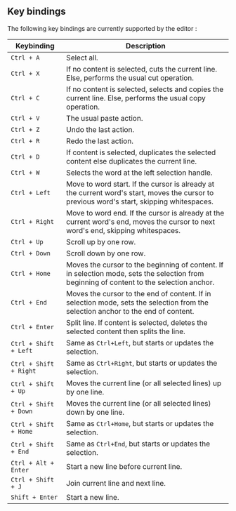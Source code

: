 ## Key bindings

The following key bindings are currently supported by the editor :

| Keybinding             | Description                                                                                                                                |
| ---------------------- | ------------------------------------------------------------------------------------------------------------------------------------------ |
| `Ctrl + A`             | Select all.                                                                                                                                |
| `Ctrl + X`             | If no content is selected, cuts the current line. Else, performs the usual cut operation.                                                  |
| `Ctrl + C`             | If no content is selected, selects and copies the current line. Else, performs the usual copy operation.                                   |
| `Ctrl + V`             | The usual paste action.                                                                                                                    |
| `Ctrl + Z`             | Undo the last action.                                                                                                                      |
| `Ctrl + R`             | Redo the last action.                                                                                                                      |
| `Ctrl + D`             | If content is selected, duplicates the selected content else duplicates the current line.                                                  |
| `Ctrl + W`             | Selects the word at the left selection handle.                                                                                             |
| `Ctrl + Left`          | Move to word start. If the cursor is already at the current word's start, moves the cursor to previous word's start, skipping whitespaces. |
| `Ctrl + Right`         | Move to word end. If the cursor is already at the current word's end, moves the cursor to next word's end, skipping whitespaces.           |
| `Ctrl + Up`            | Scroll up by one row.                                                                                                                      |
| `Ctrl + Down`          | Scroll down by one row.                                                                                                                    |
| `Ctrl + Home`          | Moves the cursor to the beginning of content. If in selection mode, sets the selection from beginning of content to the selection anchor.  |
| `Ctrl + End`           | Moves the cursor to the end of content. If in selection mode, sets the selection from the selection anchor to the end of content.          |
| `Ctrl + Enter`         | Split line. If content is selected, deletes the selected content then splits the line.                                                     |
| `Ctrl + Shift + Left`  | Same as `Ctrl+Left`, but starts or updates the selection.                                                                                  |
| `Ctrl + Shift + Right` | Same as `Ctrl+Right`, but starts or updates the selection.                                                                                 |
| `Ctrl + Shift + Up`    | Moves the current line (or all selected lines) up by one line.                                                                             |
| `Ctrl + Shift + Down`  | Moves the current line (or all selected lines) down by one line.                                                                           |
| `Ctrl + Shift + Home`  | Same as `Ctrl+Home`, but starts or updates the selection.                                                                                  |
| `Ctrl + Shift + End`   | Same as `Ctrl+End`, but starts or updates the selection.                                                                                   |
| `Ctrl + Alt + Enter`   | Start a new line before current line.                                                                                                      |
| `Ctrl + Shift + J`     | Join current line and next line.                                                                                                           |
| `Shift + Enter`        | Start a new line.                                                                                                                          |